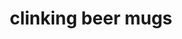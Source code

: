---
layout: food&drink
title: clinking beer mugs
emoji: clinking_beer_mugs
permalink: 🍻.html
image: assets/img/3moji/clinking_beer_mugs.png
---